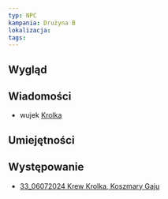 ```yaml
---
typ: NPC
kampania: Drużyna B
lokalizacja: 
tags: 
---
```


## Wygląd

## Wiadomości
- wujek [Krolka](./Krolek.md)
## Umiejętności

## Występowanie
- [33_06072024 Krew Krolka, Koszmary Gaju](../sesje/33_06072024%20Krew%20Krolka,%20Koszmary%20Gaju.md)





